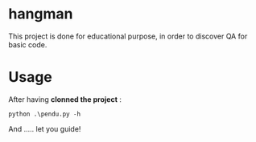 # hangman
This project is done for educational purpose, in order to discover QA for basic code.


# Usage 


After having **clonned the project** : 

```
python .\pendu.py -h
```

And ..... let you guide!
